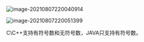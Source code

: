 ![image-20210807220040914](C:\Users\94125\AppData\Roaming\Typora\typora-user-images\image-20210807220040914.png)

![image-20210807220051399](C:\Users\94125\AppData\Roaming\Typora\typora-user-images\image-20210807220051399.png)





C\C++支持有符号数和无符号数，JAVA只支持有符号数。